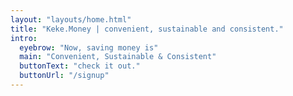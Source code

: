 ```yaml
---
layout: "layouts/home.html"
title: "Keke.Money | convenient, sustainable and consistent."
intro:
  eyebrow: "Now, saving money is"
  main: "Convenient, Sustainable & Consistent"
  buttonText: "check it out."
  buttonUrl: "/signup"
---
```

